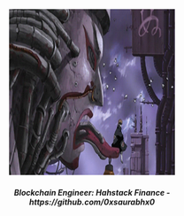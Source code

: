 <div align="center">
  <img src="_.gif" width="300" height="300" alt="Itachi Uchiha">


  <h4><i>Blockchain Engineer: Hahstack Finance - https://github.com/0xsaurabhx0<i></h4>
</div>
